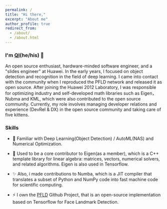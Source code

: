 ```yaml
---
permalink: /
title: "Hi there,"
excerpt: "About me"
author_profile: true
redirect_from: 
  - /about/
  - /about.html
---
```


### I'm [QI](https://github.com/guoqiangqi)(he/his) 👋
  
An open source enthusiast, hardware-minded software engineer, and a "slides engineer" at Huawei. In the early years, I focused on object detection and recognition in the field of deep learning. I came into contact with the community when I reproduced the PFLD network and released it as open source. After joining the Huawei 2012 Laboratory, I was responsible for optimizing industry and self-developed math libraries such as Eigen，Nubma and KML, which were also contributed to the open source community. Currently, my role involves managing developer relations and experience (DevRel & DX) in the open source community and taking care of five kittens.
  
### Skills

- 🌱 Familiar with Deep Learning(Object Detection) / AutoML(NAS) and Numerical Optimization.  

- 🔭 Used to be a core contributor to Eigen(as a member), which is a C++ template library for linear algebra: matrices, vectors, numerical solvers, and related algorithms. Eigen is also used in Tensorflow.  

- ✨ Also, i made contributions to Numba, which is a JIT compiler that translates a subset of Python and NumPy code into fast machine code for scientific computing.

- ⚡ I own the [PFLD](https://github.com/guoqiangqi/PFLD) Github Project, that is an open-source implementation based on Tensorflow for Face Landmark Detection.
